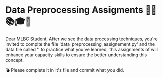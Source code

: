 # Data Preprocessing Assigments 👨‍🏫📚🎓✅

Dear MLBC Student, After we see the data processing techniques, you're invited to complte the file 'data_preprocessing_assignement.py' and the data file called '' to practice what you've learned, this assignments of will enhance your capacity skills to ensure the better understanding this concept.

💣 Please complete it in it's file and commit what you did.

